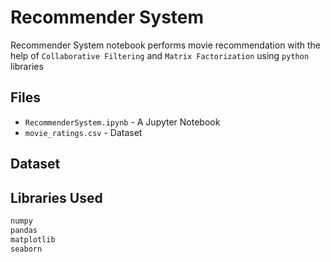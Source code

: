 # Recommender System

Recommender System notebook performs movie recommendation with the help of `Collaborative Filtering` and `Matrix Factorization` using `python` libraries

## Files

- `RecommenderSystem.ipynb` - A Jupyter Notebook
- `movie_ratings.csv` - Dataset

## Dataset

## Libraries Used


```python
numpy
pandas
matplotlib
seaborn
```
